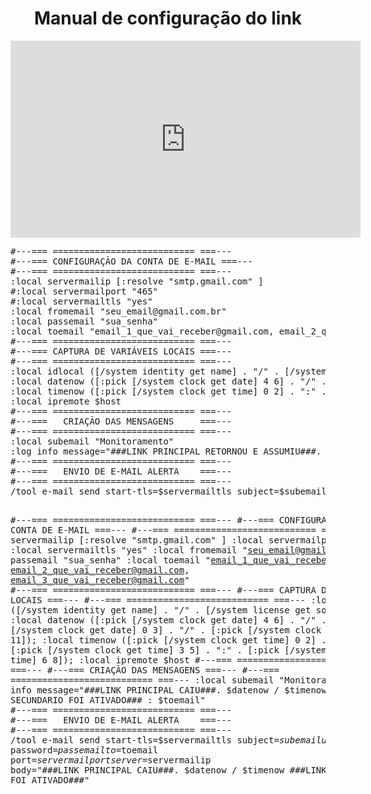<h1 align="center">Manual de configuração do link</h1>
<img src=""/>
<iframe width="560" height="315" src="https://www.youtube.com/embed/4BD07xjX6g8" title="YouTube video player" frameborder="0" allow="accelerometer; autoplay; clipboard-write; encrypted-media; gyroscope; picture-in-picture" allowfullscreen></iframe>
<pre>
#---=== =========================== ===---
#---=== CONFIGURAÇÃO DA CONTA DE E-MAIL ===---
#---=== =========================== ===---
:local servermailip [:resolve "smtp.gmail.com" ]
#:local servermailport "465"
#:local servermailtls "yes"
:local fromemail "seu_email@gmail.com.br"
:local passemail "sua_senha"
:local toemail "email_1_que_vai_receber@gmail.com, email_2_que_vai_receber@gmail.com, email_3_que_vai_receber@gmail.com"
#---=== =========================== ===---
#---=== CAPTURA DE VARIÁVEIS LOCAIS ===---
#---=== =========================== ===---
:local idlocal ([/system identity get name] . "/" . [/system license get software-id]);
:local datenow ([:pick [/system clock get date] 4 6] . "/" . [:pick [/system clock get date] 0 3] . "/" . [:pick [/system clock get date] 7 11]);
:local timenow ([:pick [/system clock get time] 0 2] . ":" . [:pick [/system clock get time] 3 5] . ":" . [:pick [/system clock get time] 6 8]);
:local ipremote $host
#---=== =========================== ===---
#---===   CRIAÇÃO DAS MENSAGENS     ===---
#---=== =========================== ===---
:local subemail "Monitoramento"
:log info message="###LINK PRINCIPAL RETORNOU E ASSUMIU###. $datenow / $timenow ###LINK SECUNDARIO FOI DESATIVADO### : $toemail"
#---=== =========================== ===---
#---===   ENVIO DE E-MAIL ALERTA    ===---
#---=== =========================== ===---
/tool e-mail send start-tls=$servermailtls subject=$subemail user=$fromemail password=$passemail to=$toemail port=$servermailport server=$servermailip body="###LINK PRINCIPAL RETORNOU E ASSUMIU###. $datenow / $timenow ###LINK SECUNDARIO FOI DESATIVADO###"




#---=== =========================== ===---
#---=== CONFIGURAÇÃO DA CONTA DE E-MAIL ===---
#---=== =========================== ===---
:local servermailip [:resolve "smtp.gmail.com" ]
:local servermailport "587"
:local servermailtls "yes"
:local fromemail "seu_email@gmail.com.br"
:local passemail "sua_senha"
:local toemail "email_1_que_vai_receber@gmail.com, email_2_que_vai_receber@gmail.com, email_3_que_vai_receber@gmail.com"
#---=== =========================== ===---
#---=== CAPTURA DE VARIÁVEIS LOCAIS ===---
#---=== =========================== ===---
:local idlocal ([/system identity get name] . "/" . [/system license get software-id]);
:local datenow ([:pick [/system clock get date] 4 6] . "/" . [:pick [/system clock get date] 0 3] . "/" . [:pick [/system clock get date] 7 11]);
:local timenow ([:pick [/system clock get time] 0 2] . ":" . [:pick [/system clock get time] 3 5] . ":" . [:pick [/system clock get time] 6 8]);
:local ipremote $host
#---=== =========================== ===---
#---===   CRIAÇÃO DAS MENSAGENS     ===---
#---=== =========================== ===---
:local subemail "Monitoramento"
:log info message="###LINK PRINCIPAL CAIU###. $datenow / $timenow ###LINK SECUNDARIO FOI ATIVADO### : $toemail"
#---=== =========================== ===---
#---===   ENVIO DE E-MAIL ALERTA    ===---
#---=== =========================== ===---
/tool e-mail send start-tls=$servermailtls subject=$subemail user=$fromemail password=$passemail to=$toemail port=$servermailport server=$servermailip body="###LINK PRINCIPAL CAIU###. $datenow / $timenow ###LINK SECUNDARIO FOI ATIVADO###"
</pre>
